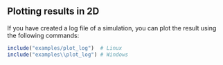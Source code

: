 ## Plotting results in 2D

If you have created a log file of a simulation, you can plot the result using the following commands:

```julia
include("examples/plot_log")  # Linux
include("examples\\plot_log") # Windows
```